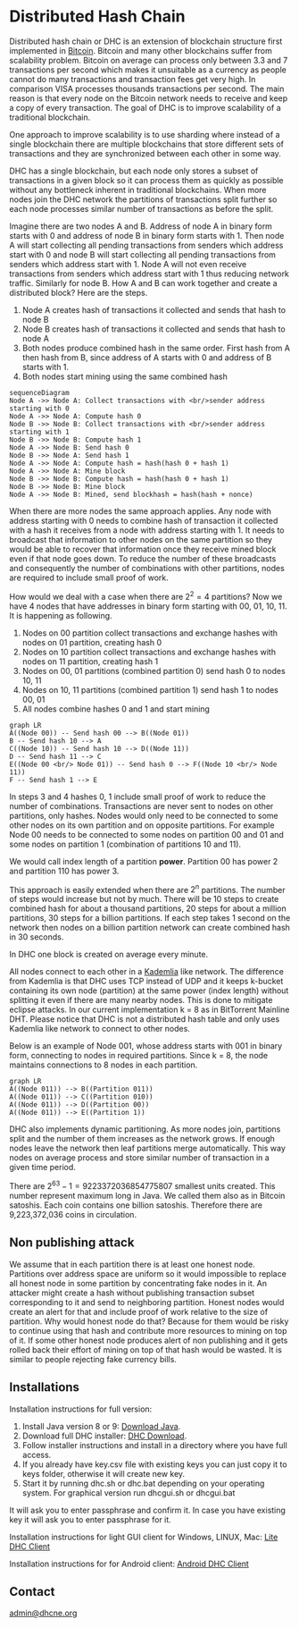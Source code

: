 



# Distributed Hash Chain
Distributed hash chain or DHC is an extension of blockchain structure first implemented in [Bitcoin](https://bitcoin.org/bitcoin.pdf). Bitcoin and many other blockchains suffer from scalability problem. Bitcoin on average can process only between 3.3 and 7 transactions per second which makes it unsuitable as a currency as people cannot do many transactions and transaction fees get very high. In comparison VISA processes thousands transactions per second. The main reason is that every node on the Bitcoin network needs to receive and keep a copy of every transaction. The goal of DHC is to improve scalability of a traditional blockchain.

One approach to improve scalability is to use sharding where instead of a single blockchain there are multiple blockchains that store different sets of transactions and they are synchronized between each other in some way.

DHC has a single blockchain, but each node only stores a subset of transactions in a given block so it can process them as quickly as possible without any bottleneck inherent in traditional blockchains. When more nodes join the DHC network the partitions of transactions split further so each node processes similar number of transactions as before the split.

Imagine there are two nodes A and B. Address of node A in binary form starts with 0 and address of node B in binary form starts with 1. Then node A will start collecting all pending transactions from senders which address start with 0 and node B will start collecting all pending transactions from senders which address start with 1. Node A will not even receive transactions from senders which address start with 1 thus reducing network traffic. Similarly for node B. How A and B can work together and create a distributed block? Here are the steps.

 1. Node A creates hash of transactions it collected and sends that hash to node B
 2. Node B creates hash of transactions it collected and sends that hash to node A
 3. Both nodes produce combined hash in the same order. First hash from A then hash from B, since address of A starts with 0 and address of B starts with 1.
 4. Both nodes start mining using the same combined hash

```mermaid
sequenceDiagram
Node A ->> Node A: Collect transactions with <br/>sender address starting with 0
Node A ->> Node A: Compute hash 0
Node B ->> Node B: Collect transactions with <br/>sender address starting with 1
Node B ->> Node B: Compute hash 1
Node A ->> Node B: Send hash 0
Node B ->> Node A: Send hash 1
Node A ->> Node A: Compute hash = hash(hash 0 + hash 1)
Node A ->> Node A: Mine block
Node B ->> Node B: Compute hash = hash(hash 0 + hash 1)
Node B ->> Node B: Mine block
Node A ->> Node B: Mined, send blockhash = hash(hash + nonce)
```
When there are more nodes the same approach applies. Any node with address starting with 0 needs to combine hash of transaction it collected with a hash it receives from a node with address starting with 1. It needs to broadcast that information to other nodes on the same partition so they would be able to recover that information once they receive mined block even if that node goes down. To reduce the number of these broadcasts and consequently the number of combinations with other partitions, nodes are required to include small proof of work.

How would we deal with a case when there are $2^2 = 4$ partitions? Now we have 4 nodes that have addresses in binary form starting with 00, 01, 10, 11. It is happening as following.

 1. Nodes on 00 partition collect transactions and exchange hashes with nodes on 01 partition, creating hash 0
 2. Nodes on 10 partition collect transactions and exchange hashes with nodes on 11 partition, creating hash 1
 3. Nodes on 00, 01 partitions (combined partition 0) send hash 0 to nodes 10, 11
 4. Nodes on 10, 11 partitions (combined partition 1) send hash 1 to nodes 00, 01
 5. All nodes combine hashes 0 and 1 and start mining

```mermaid
graph LR
A((Node 00)) -- Send hash 00 --> B((Node 01))
B -- Send hash 10 --> A
C((Node 10)) -- Send hash 10 --> D((Node 11))
D -- Send hash 11 --> C
E((Node 00 <br/> Node 01)) -- Send hash 0 --> F((Node 10 <br/> Node 11))
F -- Send hash 1 --> E
```

In steps 3 and 4 hashes 0, 1 include small proof of work to reduce the number of combinations. Transactions are never sent to nodes on other partitions, only hashes. Nodes would only need to be connected to some other nodes on its own partition and on opposite partitions. For example Node 00 needs to be connected to some nodes on partition 00 and 01 and some nodes on partition 1 (combination of partitions 10 and 11).

We would call index length of a partition **power**. Partition 00 has power 2 and partition 110 has power 3.

This approach is easily extended when there are $2^n$ partitions. The number of steps would increase but not by much. There will be 10 steps to create combined hash for about a thousand partitions, 20 steps for about a million partitions, 30 steps for a billion partitions. If each step takes 1 second on the network then nodes on a billion partition network can create combined hash in 30 seconds.

In DHC one block is created on average every minute.

All nodes connect to each other in a [Kademlia](http://pdos.csail.mit.edu/~petar/papers/maymounkov-kademlia-lncs.pdf) like network. The difference from Kademlia is that DHC uses TCP instead of UDP and it keeps k-bucket containing its own node (partition) at the same power (index length) without splitting it even if there are many nearby nodes. This is done to mitigate eclipse attacks. In our current implementation k = 8 as in BitTorrent Mainline DHT. Please notice that DHC is not a distributed hash table and only uses Kademlia like network to connect to other nodes.

Below is an example of Node 001, whose address starts with 001 in binary form, connecting to nodes in required partitions. Since k = 8, the node maintains connections to 8 nodes in each partition.

```mermaid
graph LR
A((Node 011)) --> B((Partition 011))
A((Node 011)) --> C((Partition 010))
A((Node 011)) --> D((Partition 00))
A((Node 011)) --> E((Partition 1))
```

DHC also implements dynamic partitioning. As more nodes join, partitions split and the number of them increases as the network grows. If enough nodes leave the network then leaf partitions merge automatically. This way nodes on average process and store similar number of transaction in a given time period.

There are $2^{63} - 1 = 9223372036854775807$ smallest units created. This number represent maximum long in Java. We called them also as in Bitcoin satoshis. Each coin contains one billion satoshis. Therefore there are 9,223,372,036 coins in circulation.

## Non publishing attack

We assume that in each partition there is at least one honest node. Partitions over address space are uniform so it would impossible to replace all honest node in some partition by concentrating fake nodes in it. An attacker might create a hash without publishing transaction subset corresponding to it and send to neighboring partition. Honest nodes would create an alert for that and include proof of work relative to the size of partition. Why would honest node do that? Because for them would be risky to continue using that hash and contribute more resources to mining on top of it. If some other honest node produces alert of non publishing and it gets rolled back their effort of mining on top of that hash would be wasted. It is similar to people rejecting fake currency bills. 

## Installations

Installation instructions for full version:

1. Install Java version 8 or 9: <a href="https://www.java.com/en/download/manual.jsp" target="_blank" >Download Java</a>.
2. Download full DHC installer:  <a href="https://drive.google.com/file/d/1QeGQoQCzm0wR4zcNhhS3duOIlLR6Kphh/view?usp=sharing" target="_blank" download="dhc-installer">DHC Download</a>.
3. Follow installer instructions and install in a directory where you have full access.
4. If you already have key.csv file with existing keys you can just copy it to keys folder, otherwise it will create new key. 
5. Start it by running dhc.sh or dhc.bat depending on your operating system. For graphical version run dhcgui.sh or dhcgui.bat

It will ask you to enter passphrase and confirm it. In case you have existing key it will ask you to enter passphrase for it.

Installation instructions for light GUI client for Windows, LINUX, Mac: <a href="https://bitbucket.org/dhchain/dhcclient/src/master/">Lite DHC Client</a>

Installation instructions for for Android client: <a href="https://bitbucket.org/dhchain/dhcandroid/src/master/">Android DHC Client</a>

## Contact
admin@dhcne.org



